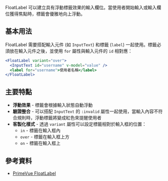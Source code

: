 
FloatLabel 可以建立具有浮動標籤效果的輸入欄位。當使用者開始輸入或輸入欄位獲得焦點時，標籤會優雅地向上浮動。

## 基本用法

FloatLabel 需要搭配輸入元件 (如 `InputText`) 和標籤 (`label`) 一起使用。標籤必須放在輸入元件之後，並使用 `for` 屬性與輸入元件的 `id` 相對應：

```jsx
<FloatLabel variant="over">
  <InputText id="username" v-model="value" />
  <label for="username">使用者名稱</label>
</FloatLabel>
```

## 主要特點

- **浮動效果** - 標籤會根據輸入狀態自動浮動
- **驗證整合** - 可以搭配 `InputText` 的 `:invalid` 屬性一起使用，當輸入內容不符合規則時，浮動標籤將變成紅色來提醒使用者
- **客製化樣式** - 透過 `variant` 屬性可以設定標籤相對於輸入框的位置：
  - `in` - 標籤在輸入框內
  - `over` - 標籤在輸入框上方
  - `on` - 標籤在輸入框上

## 參考資料

- [PrimeVue FloatLabel](https://primevue.org/floatlabel/)

